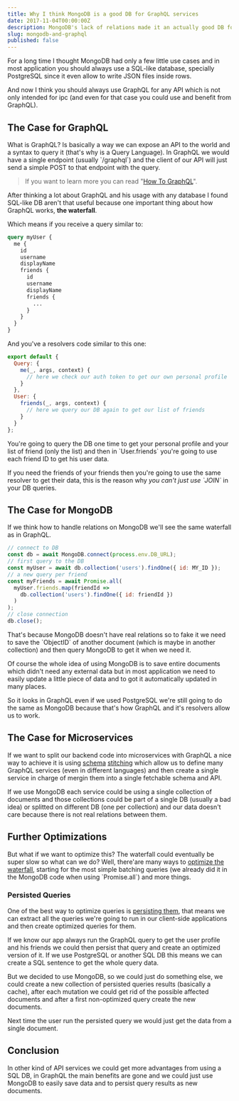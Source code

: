 ```yaml
---
title: Why I think MongoDB is a good DB for GraphQL services
date: 2017-11-04T00:00:00Z
description: MongoDB's lack of relations made it an actually good DB for GraphQL which doesn't allow us to really use our relations when running queries.
slug: mongodb-and-graphql
published: false
---
```


For a long time I thought MongoDB had only a few little use cases and in most application you should always use a SQL-like database, specially PostgreSQL since it even allow to write JSON files inside rows.

And now I think you should always use GraphQL for any API which is not only intended for ipc (and even for that case you could use and benefit from GraphQL).

## The Case for GraphQL

What is GraphQL? Is basically a way we can expose an API to the world and a syntax to query it (that's why is a Query Language). In GraphQL we would have a single endpoint (usually \`/graphql\`) and the client of our API will just send a simple POST to that endpoint with the query.

> If you want to learn more you can read "[How To GraphQL](https://www.howtographql.com/)".

After thinking a lot about GraphQL and his usage with any database I found SQL-like DB aren't that useful because one important thing about how GraphQL works, **the waterfall**.

Which means if you receive a query similar to:

```graphql
query myUser {
  me {
    id
    username
    displayName
    friends {
      id
      username
      displayName
      friends {
        ...
      }
    }
  }
}
```

And you've a resolvers code similar to this one:

```js
export default {
  Query: {
    me(_, args, context) {
      // here we check our auth token to get our own personal profile
    }
  },
  User: {
    friends(_, args, context) {
      // here we query our DB again to get our list of friends
    }
  }
};
```

You're going to query the DB one time to get your personal profile and your list of friend (only the list) and then in \`User.friends\` you're going to use each friend ID to get his user data.

If you need the friends of your friends then you're going to use the same resolver to get their data, this is the reason why _you can't just use \`JOIN\`_ in your DB queries.

## The Case for MongoDB

If we think how to handle relations on MongoDB we'll see the same waterfall as in GraphQL.

```js
// connect to DB
const db = await MongoDB.connect(process.env.DB_URL);
// first query to the DB
const myUser = await db.collection('users').findOne({ id: MY_ID });
// a new query per friend
const myFriends = await Promise.all(
  myUser.friends.map(friendId =>
    db.collection('users').findOne({ id: friendId })
  )
);
// close connection
db.close();
```

That's because MongoDB doesn't have real relations so to fake it we need to save the \`ObjectID\` of another document (which is maybe in another collection) and then query MongoDB to get it when we need it.

Of course the whole idea of using MongoDB is to save entire documents which didn't need any external data but in most application we need to easily update a little piece of data and to got it automatically updated in many places.

So it looks in GraphQL even if we used PostgreSQL we're still going to do the same as MongoDB because that's how GraphQL and it's resolvers allow us to work.

## The Case for Microservices

If we want to split our backend code into microservices with GraphQL a nice way to achieve it is using [schema](https://dev-blog.apollodata.com/graphql-schema-stitching-8af23354ac37) [stitching](https://dev-blog.apollodata.com/graphql-tools-2-0-with-schema-stitching-8944064904a5) which allow us to define many GraphQL services (even in different languages) and then create a single service in charge of mergin them into a single fetchable schema and API.

If we use MongoDB each service could be using a single collection of documents and those collections could be part of a single DB (usually a bad idea) or splitted on different DB (one per collection) and our data doesn't care because there is not real relations between them.

## Further Optimizations

But what if we want to optimize this? The waterfall could eventually be super slow so what can we do? Well, there'are many ways to [optimize the waterfall](https://dev-blog.apollodata.com/optimizing-your-graphql-request-waterfalls-7c3f3360b051), starting for the most simple batching queries (we already did it in the MongoDB code when using \`Promise.all\`) and more things.

### Persisted Queries

One of the best way to optimize queries is [persisting them](https://dev-blog.apollodata.com/persisted-graphql-queries-with-apollo-client-119fd7e6bba5), that means we can extract all the queries we're going to run in our client-side applications and then create optimized queries for them.

If we know our app always run the GraphQL query to get the user profile and his friends we could then persist that query and create an optimized version of it. If we use PostgreSQL or another SQL DB this means we can create a SQL sentence to get the whole query data.

But we decided to use MongoDB, so we could just do something else, we could create a new collection of persisted queries results (basically a cache), after each mutation we could get rid of the possible affected documents and after a first non-optimized query create the new documents.

Next time the user run the persisted query we would just get the data from a single document.

## Conclusion

In other kind of API services we could get more advantages from using a SQL DB, in GraphQL the main benefits are gone and we could just use MongoDB to easily save data and to persist query results as new documents.
